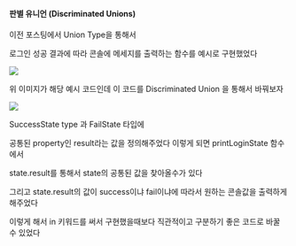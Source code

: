 #### 판별 유니언 (Discriminated Unions)

이전 포스팅에서 Union Type을 통해서

로그인 성공 결과에 따라 콘솔에 메세지를 출력하는 함수를 예시로 구현했었다

![](https://images.velog.io/images/feelslikemmmm/post/67734b6c-1b7c-4dab-ab78-afbd028e8aed/%E1%84%89%E1%85%B3%E1%84%8F%E1%85%B3%E1%84%85%E1%85%B5%E1%86%AB%E1%84%89%E1%85%A3%E1%86%BA%202021-05-18%20%E1%84%8B%E1%85%A9%E1%84%92%E1%85%AE%209.31.24.png)

위 이미지가 해당 예시 코드인데 이 코드를 Discriminated Union 을 통해서 바꿔보자

![](https://images.velog.io/images/feelslikemmmm/post/ee56d7c8-2438-46ce-a8f9-7c893ca7c1ab/%E1%84%89%E1%85%B3%E1%84%8F%E1%85%B3%E1%84%85%E1%85%B5%E1%86%AB%E1%84%89%E1%85%A3%E1%86%BA%202021-05-18%20%E1%84%8B%E1%85%A9%E1%84%92%E1%85%AE%209.48.26.png)

SuccessState type 과 FailState 타입에

공통된 property인 result라는 값을 정의해주었다 이렇게 되면 printLoginState 함수에서

state.result를 통해서 state의 공통된 값을 찾아올수가 있다

그리고 state.result의 값이 success이냐 fail이냐에 따라서 원하는 콘솔값을 출력하게 해주었다

이렇게 해서 in 키워드를 써서 구현했을때보다 직관적이고 구분하기 좋은 코드로 바꿀 수 있었다
